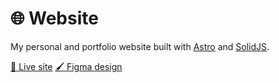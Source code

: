 # 🌐 Website

My personal and portfolio website built with [Astro](https://astro.build/) and [SolidJS](https://www.solidjs.com/).

[📎 Live site](https://v2.palmdevs.me)
[🖌️ Figma design](https://www.figma.com/design/scwi73muUFOAd6T02DaHo1/Website-Redesign)

